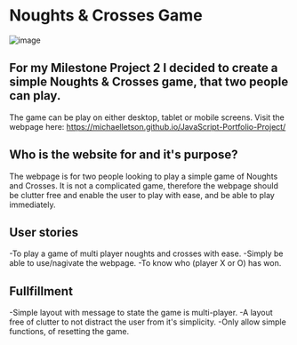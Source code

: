 # Noughts & Crosses Game

![image](https://user-images.githubusercontent.com/93741957/152867585-86239547-540f-4447-9f64-529ea565811b.png)


## For my Milestone Project 2 I decided to create a simple Noughts & Crosses game, that two people can play. 

The game can be play on either desktop, tablet or mobile screens. Visit the webpage here: https://michaelletson.github.io/JavaScript-Portfolio-Project/ 

## Who is the website for and it's purpose?

The webpage is for two people looking to play a simple game of Noughts and Crosses. It is not a complicated game, therefore the webpage should be clutter free and enable the user to play with ease, and be able to play immediately. 

## User stories 

-To play a game of multi player noughts and crosses with ease. 
-Simply be able to use/nagivate the webpage. 
-To know who (player X or O) has won. 

## Fullfillment 

-Simple layout with message to state the game is multi-player.
-A layout free of clutter to not distract the user from it's simplicity.
-Only allow simple functions, of resetting the game. 
